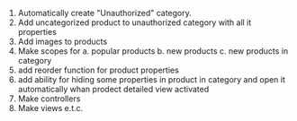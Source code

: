 1. Automatically create "Unauthorized" category.
2. Add uncategorized product to unauthorized category with all it properties
3. Add images to products
4. Make scopes for
	a. popular products
	b. new products
	c. new products in category
5. add reorder function for product properties
6. add ability for hiding some properties in product in category and open it automatically whan prodect detailed view activated
7. Make controllers
8. Make views
		e.t.c.
